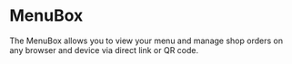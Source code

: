 # MenuBox
 The MenuBox allows you to view your menu and manage shop orders on any browser and device via direct link or QR code.
